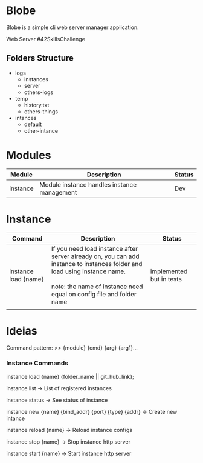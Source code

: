 # Blobe

Blobe is a simple cli web server manager application.

Web Server 
#42SkillsChallenge

## Folders Structure

- logs
    - instances
    - server
    - others-logs
- temp
    - history.txt
    - others-things
- intances
    - default
    - other-intance

    
# Modules

|   Module |            Description                      | Status |
|----------|---------------------------------------------|--------|
| instance | Module instance handles instance management | Dev    |

# Instance

|   Command |            Description                      | Status |
|----------|---------------------------------------------|--------|
| instance load {name} |  If you need load instance after server already on, you can add instance to instances folder and load using instance name. <br /><br />note: the name of instance need equal on config file and folder name | implemented but in tests  |
| | | | 
 

# Ideias
Command pattern: >> {module} {cmd} {arg} {arg1}...

### Instance Commands

instance load {name} {folder_name || git_hub_link};

instance list -> List of registered instances

instance status -> See status of instance

instance new {name} {bind_addr} {port} {type} {addr} -> Create new intance

instance reload {name} -> Reload instance configs

instance stop {name} -> Stop instance http server

instance start {name} -> Start instance http server
